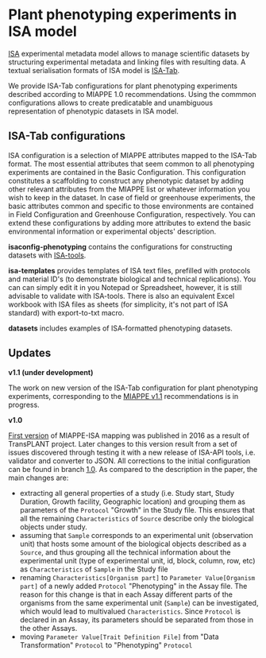 Plant phenotyping experiments in ISA model
==========================================

[ISA](https://isa-specs.readthedocs.io/en/latest/) experimental metadata model allows to manage scientific datasets by structuring experimental metadata and linking files with resulting data. A textual serialisation formats of ISA model is [ISA-Tab](https://isa-specs.readthedocs.io/en/latest/isatab.html).

We provide ISA-Tab configurations for plant phenotyping experiments described according to MIAPPE 1.0 recommendations. Using the commmon configurations  allows to create predicatable and unambiguous representation of phenotypic datasets in ISA model.

ISA-Tab configurations
----------------------

ISA configuration is a selection of MIAPPE attributes mapped to the ISA-Tab format. The most essential attributes that seem common to all phenotyping experiments are contained in the Basic Configuration. This configuration constitutes a scaffolding to construct any phenotypic dataset by adding other relevant attributes from the MIAPPE list or whatever information you wish to keep in the dataset. In case of field or greenhouse experiments, the basic attributes common and specific to those environments are contained in Field Configuration and Greenhouse Configuration, respectively. You can extend these configurations by adding more attributes to extend the basic environmental information or experimental objects' description.

**isaconfig-phenotyping** contains the configurations for constructing datasets with [ISA-tools](http://isa-tools.org/software-suite/).

**isa-templates** provides templates of ISA text files, prefilled with protocols and material ID's (to demonstrate biological and technical replications). You can can simply edit it in you Notepad or Spreadsheet, however, it is still advisable to validate with ISA-tools. There is also an equivalent Excel workbook with ISA files as sheets (for simplicity, it's not part of ISA standard) with export-to-txt macro.

**datasets** includes examples of ISA-formatted phenotyping datasets.


Updates
-------

**v1.1 (under development)**

The work on new version of the ISA-Tab configuration for plant phenotyping experiments, corresponding to the [MIAPPE v1.1](https://github.com/MIAPPE/MIAPPE/tree/master/MIAPPE_Checklist-Data-Model-v1.1) recommendations is in progress.



**v1.0**

[First version](https://github.com/MIAPPE/ISA-Tab-for-plant-phenotyping/tree/v1.0.0) of MIAPPE-ISA mapping was published in 2016 as a result of TransPLANT project. Later changes to this version result from a set of issues discovered through testing it with a new release of ISA-API tools, i.e. validator and converter to JSON. All corrections to the initial configuration can be found in branch [1.0](https://github.com/MIAPPE/ISA-Tab-for-plant-phenotyping/tree/v1.0). As compared to the description in the paper, the main changes are:
  - extracting all general properties of a study (i.e. Study start, Study Duration, Growth facility, Geographic location) and grouping them as parameters of the `Protocol` "Growth" in the Study file. This ensures that all the remaining `Characteristics` of `Source` describe only the biological objects under study.
  - assuming that `Sample` corresponds to an experimental unit (observation unit) that hosts some amount of the biological objects described as a `Source`, and thus grouping all the technical information about the experimental unit (type of experimental unit, id, block, column, row, etc) as `Characteristics` of `Sample` in the Study file
  - renaming `Characteristics[Organism part]` to `Parameter Value[Organism part]` of a newly added `Protocol` "Phenotyping" in the Assay file. The reason for this change is that in each Assay different parts of the organisms from the same experimental unit (`Sample`) can be investigated, which would lead to multivalued `Characteristics`. Since `Protocol` is declared in an Assay, its parameters should be separated from those in the other Assays.
  - moving `Parameter Value[Trait Definition File]` from "Data Transformation" `Protocol` to "Phenotyping" `Protocol`
